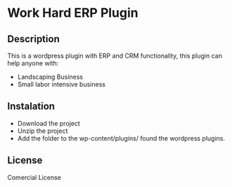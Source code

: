# Work Hard ERP Plugin

## Description
This is a wordpress plugin with ERP and CRM functionality, this plugin can help anyone with:
- Landscaping Business
- Small labor intensive business

## Instalation
- Download the project
- Unzip the project 
- Add the folder to the wp-content/plugins/ found the wordpress plugins.

## License
Comercial License


